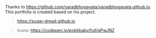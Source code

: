 Thanks to https://github.com/varadbhogayata/varadbhogayata.github.io. This portfolio is created based on his project.

> https://sugar-dread.github.io

> Icons: https://codepen.io/pokkbaby/full/gPwJNZ


